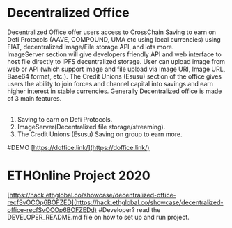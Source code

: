 # Decentralized Office
Decentralized Office offer users access to CrossChain Saving to earn on Defi Protocols (AAVE, COMPOUND, UMA etc using local currencies) using FIAT, decentralized Image/File storage API, and lots more. 
<br>ImageServer section will give developers friendly API and web interface to host file directly to IPFS decentralized storage. User can upload image from web or API (which support image and file upload via Image URI, Image URL, Base64 format, etc.). The Credit Unions (Esusu) section of the office gives users the ability to join forces and channel capital into savings and earn higher interest in stable currencies.
Generally Decentralized office is made of 3 main features.
<br>
<br>
1. Saving to earn on Defi Protocols.
2. ImageServer(Decentralized file storage/streaming).
3. The Credit Unions (Esusu)  Saving on group to earn more.

#DEMO
[https://doffice.link/](https://doffice.link/)

# ETHOnline Project 2020
[https://hack.ethglobal.co/showcase/decentralized-office-recfSvOCOp6BOFZED](https://hack.ethglobal.co/showcase/decentralized-office-recfSvOCOp6BOFZEDd)
#Developer?
read the DEVELOPER_README.md file on how to set up and run project.
